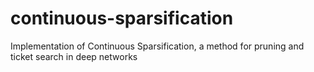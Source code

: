 # continuous-sparsification
Implementation of Continuous Sparsification, a method for pruning and ticket search in deep networks
